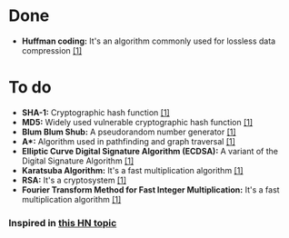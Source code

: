 # Done

* **Huffman coding:** It's an algorithm commonly used for lossless data compression [[1]](https://en.wikipedia.org/wiki/Huffman_coding)

# To do

* **SHA-1:** Cryptographic hash function [[1]](https://en.wikipedia.org/wiki/SHA-1)
* **MD5:** Widely used vulnerable cryptographic hash function [[1]](https://en.wikipedia.org/wiki/MD5)
* **Blum Blum Shub:** A pseudorandom number generator [[1]](https://en.m.wikipedia.org/wiki/Blum_Blum_Shub)
* __A\*:__ Algorithm used in pathfinding and graph traversal [[1]](https://en.wikipedia.org/wiki/A*_search_algorithm)
* **Elliptic Curve Digital Signature Algorithm (ECDSA):** A variant of the Digital Signature Algorithm [[1]](https://en.wikipedia.org/wiki/Elliptic_Curve_Digital_Signature_Algorithm)
* **Karatsuba Algorithm:** It's a fast multiplication algorithm [[1]](https://en.wikipedia.org/wiki/Karatsuba_algorithm)
* **RSA:** It's a cryptosystem [[1]](https://en.wikipedia.org/wiki/RSA_%28cryptosystem%29)
* **Fourier Transform Method for Fast Integer Multiplication:** It's a fast multiplication algorithm [[1]](https://en.wikipedia.org/wiki/Multiplication_algorithm#Fourier_transform_methods)

### Inspired in [this HN topic](https://news.ycombinator.com/item?id=11651306)